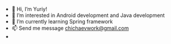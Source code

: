 - 👋 Hi, I’m Yuriy!
- 👀 I’m interested in Android development and Java development
- 🌱 I’m currently learning Spring framework
- 📫 Send me message chichaevwork@gmail.com
- 

<!---
Hanarlo/Hanarlo is a ✨ special ✨ repository because its `README.md` (this file) appears on your GitHub profile.
You can click the Preview link to take a look at your changes.
--->
